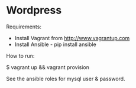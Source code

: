 # Wordpress
Requirements:
- Install Vagrant from http://www.vagrantup.com
- Install Ansible - pip install ansible

How to run:

$ vagrant up && vagrant provision

See the ansible roles for mysql user & password.
